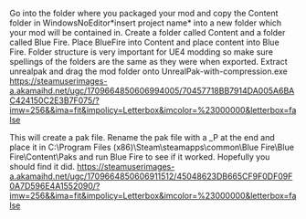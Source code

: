 Go into the folder where you packaged your mod and copy the Content folder in WindowsNoEditor\*insert project name* into a new folder which your mod will be contained in. Create a folder called Content and a folder called Blue Fire. Place BlueFire into Content and place content into Blue Fire. Folder structure is very important for UE4 modding so make sure spellings of the folders are the same as they were when exported. Extract unrealpak and drag the mod folder onto UnrealPak-with-compression.exe
https://steamuserimages-a.akamaihd.net/ugc/1709664850606994005/70457718BB7914DA005A6BAC424150C2E3B7F075/?imw=256&&ima=fit&impolicy=Letterbox&imcolor=%23000000&letterbox=false

This will create a pak file. Rename the pak file with a _P at the end and place it in C:\Program Files (x86)\Steam\steamapps\common\Blue Fire\Blue Fire\Content\Paks and run Blue Fire to see if it worked. Hopefully you should find it did.
https://steamuserimages-a.akamaihd.net/ugc/1709664850606911512/45048623DB665CF9F0DF09F0A7D596E4A1552090/?imw=256&&ima=fit&impolicy=Letterbox&imcolor=%23000000&letterbox=false
